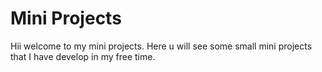# Mini Projects
Hii welcome to my mini projects. Here u will see some small mini projects that I have develop in my free time.
